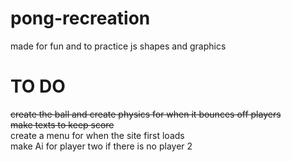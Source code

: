 # pong-recreation
made for fun and to practice js shapes and graphics 

# TO DO
~~create the ball and create physics for when it bounces off players~~   
~~make texts to keep score~~  
create a menu for when the site first loads  
make Ai for player two if there is no player 2  
